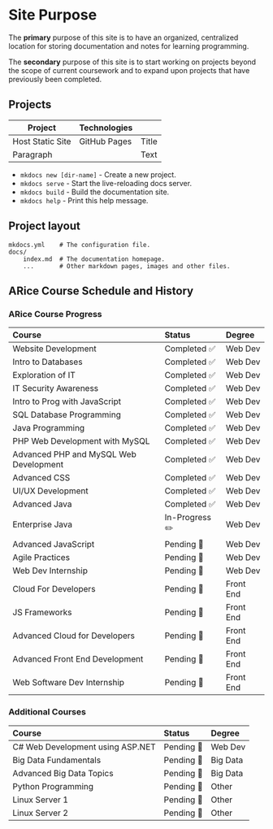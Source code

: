 

# Site Purpose

The **primary** purpose of this site is to have an organized, centralized location for storing documentation and notes for learning programming.

The **secondary** purpose of this site is to start working on projects beyond the scope of current coursework and to expand upon projects that have previously been completed.

## Projects

| Project           | Technologies |              |
| ----------------- | ---------    | -----------  |
| Host Static Site  | GitHub Pages |  Title       |
| Paragraph         |              |  Text        |


* `mkdocs new [dir-name]` - Create a new project.
* `mkdocs serve` - Start the live-reloading docs server.
* `mkdocs build` - Build the documentation site.
* `mkdocs help` - Print this help message.

## Project layout

    mkdocs.yml    # The configuration file.
    docs/
        index.md  # The documentation homepage.
        ...       # Other markdown pages, images and other files.

## ARice Course Schedule and History

###

### ARice Course Progress

| Course | Status | Degree |
| :------ | :------ | :------ |
| Website Development | Completed ✅ | Web Dev |
| Intro to Databases | Completed ✅ | Web Dev |
| Exploration of IT | Completed ✅ | Web Dev |
| IT Security Awareness | Completed ✅ | Web Dev |
| Intro to Prog with JavaScript | Completed ✅ | Web Dev |
| SQL Database Programming | Completed ✅ | Web Dev |
| Java Programming | Completed ✅ | Web Dev |
| PHP Web Development with MySQL | Completed ✅ | Web Dev |
| Advanced PHP and MySQL Web Development | Completed ✅ | Web Dev |
| Advanced CSS | Completed ✅ | Web Dev |
| UI/UX Development | Completed ✅ | Web Dev |
| Advanced Java | Completed ✅ | Web Dev |
| Enterprise Java | In-Progress ✏️ | Web Dev |
| Advanced JavaScript | Pending 📅 | Web Dev |
| Agile Practices | Pending 📅 | Web Dev |
| Web Dev Internship | Pending 📅 | Web Dev |
| Cloud For Developers | Pending 📕 | Front End|
| JS Frameworks | Pending 📕 | Front End |
| Advanced Cloud for Developers | Pending 📕 | Front End |
| Advanced Front End Development | Pending 📕 | Front End |
| Web Software Dev Internship| Pending 📕 | Front End |

### Additional Courses

| Course | Status | Degree |
| :------ | :------ | :------ |
| C# Web Development using ASP.NET | Pending 📅 | Web Dev |
| Big Data Fundamentals | Pending 📘 | Big Data |
| Advanced Big Data Topics | Pending 📘 | Big Data |
| Python Programming | Pending 📙| Other |
| Linux Server 1 | Pending 📙| Other |
| Linux Server 2 | Pending 📙| Other |
